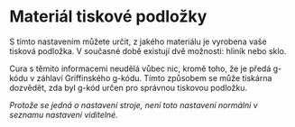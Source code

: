 Materiál tiskové podložky
====
S tímto nastavením můžete určit, z jakého materiálu je vyrobena vaše tisková podložka. V současné době existují dvě možnosti: hliník nebo sklo.

Cura s těmito informacemi neudělá vůbec nic, kromě toho, že je předá g-kódu v záhlaví Griffinského g-kódu. Tímto způsobem se může tiskárna dozvědět, zda byl g-kód určen pro správnou tiskovou podložku.

*Protože se jedná o nastavení stroje, není toto nastavení normálni v seznamu nastavení viditelné.*